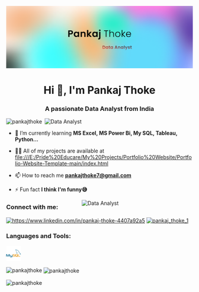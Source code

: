 ![logo](https://github.com/pankajthoke/pankajthoke/blob/main/Pankaj%20Thoke%20GitHub%20Banner.png)
<h1 align="center">Hi 👋, I'm Pankaj Thoke</h1>
<h3 align="center">A passionate Data Analyst from India</h3>
<img align="right" alt="Data Analyst" width="400" src="https://preview.redd.it/which-tool-is-used-to-make-deployment-diagrams-animated-v0-9mglchznt9db1.gif?width=1540&auto=webp&s=b355f467c74a1ced5b96a44fb11fc75acc30f67d">
<p align="left"> <img src="https://komarev.com/ghpvc/?username=pankajthoke&label=Profile%20views&color=0e75b6&style=flat" alt="pankajthoke" /> </p>

- 🌱 I’m currently learning **MS Excel, MS Power Bi, My SQL, Tableau, Python...**

- 👨‍💻 All of my projects are available at [file:///E:/Pride%20Educare/My%20Projects/Portfolio%20Website/Portfolio-Website-Template-main/index.html](file:///E:/Pride%20Educare/My%20Projects/Portfolio%20Website/Portfolio-Website-Template-main/index.html)

- 📫 How to reach me **pankajthoke7@gmail.com**

- ⚡ Fun fact **I think I'm funny😅**
<img align="right" alt="Data Analyst" width="300" src="https://www.crumplab.com/statistics/imgs/gifs/OneWayNull.gif">
<h3 align="left">Connect with me:</h3>
<p align="left">
<a href="https://linkedin.com/in/https://www.linkedin.com/in/pankaj-thoke-4407a92a5" target="blank"><img align="center" src="https://raw.githubusercontent.com/rahuldkjain/github-profile-readme-generator/master/src/images/icons/Social/linked-in-alt.svg" alt="https://www.linkedin.com/in/pankaj-thoke-4407a92a5" height="30" width="40" /></a>
<a href="https://instagram.com/pankaj_thoke_1" target="blank"><img align="center" src="https://raw.githubusercontent.com/rahuldkjain/github-profile-readme-generator/master/src/images/icons/Social/instagram.svg" alt="pankaj_thoke_1" height="30" width="40" /></a>
</p>

<h3 align="left">Languages and Tools:</h3>
<p align="left"> <a href="https://www.mysql.com/" target="_blank" rel="noreferrer"> <img src="https://raw.githubusercontent.com/devicons/devicon/master/icons/mysql/mysql-original-wordmark.svg" alt="mysql" width="40" height="40"/> </a> </p>

<p><img align="left" src="https://github-readme-stats.vercel.app/api/top-langs?username=pankajthoke&show_icons=true&locale=en&layout=compact" alt="pankajthoke" /></p>

<p>&nbsp;<img align="center" src="https://github-readme-stats.vercel.app/api?username=pankajthoke&show_icons=true&locale=en" alt="pankajthoke" /></p>

<p><img align="center" src="https://github-readme-streak-stats.herokuapp.com/?user=pankajthoke&" alt="pankajthoke" /></p>
